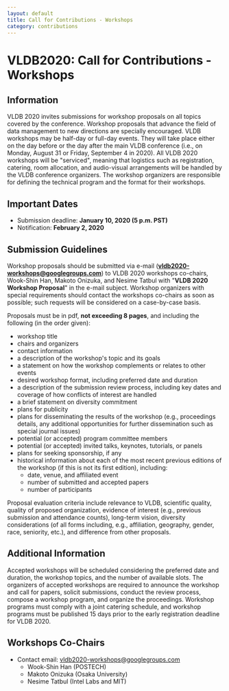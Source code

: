 ```yaml
---
layout: default
title: Call for Contributions - Workshops
category: contributions
---
```


# VLDB2020: Call for Contributions - Workshops

## Information

VLDB 2020 invites submissions for workshop proposals on all topics covered by the conference. Workshop proposals that advance the field of data management to new directions are specially encouraged. VLDB workshops may be half-day or full-day events. They will take place either on the day before or the day after the main VLDB conference (i.e., on Monday, August 31 or Friday, September 4 in 2020).
All VLDB 2020 workshops will be "serviced", meaning that logistics such as registration, catering, room allocation, and audio-visual arrangements will be handled by the VLDB conference organizers. The workshop organizers are responsible for defining the technical program and the format for their workshops.

## Important Dates

* Submission deadline: **January 10, 2020 (5 p.m. PST)**
* Notification: **February 2, 2020**

## Submission Guidelines

Workshop proposals should be submitted via e-mail (**[vldb2020-workshops@googlegroups.com](mailto:vldb2020-workshops@googlegroups.com)**) to VLDB 2020 workshops co-chairs, Wook-Shin Han, Makoto Onizuka, and Nesime Tatbul with "**VLDB 2020 Workshop Proposal**" in the e-mail subject. Workshop organizers with special requirements should contact the workshops co-chairs as soon as possible; such requests will be considered on a case-by-case basis.

Proposals must be in pdf, **not exceeding 8 pages**, and including the following (in the order given):

* workshop title
* chairs and organizers
* contact information
* a description of the workshop's topic and its goals
* a statement on how the workshop complements or relates to other events
* desired workshop format, including preferred date and duration
* a description of the submission review process, including key dates and coverage of how conflicts of interest are handled
* a brief statement on diversity commitment
* plans for publicity
* plans for disseminating the results of the workshop (e.g., proceedings details, any additional opportunities for further dissemination such as special journal issues)
* potential (or accepted) program committee members
* potential (or accepted) invited talks, keynotes, tutorials, or panels
* plans for seeking sponsorship, if any
* historical information about each of the most recent previous editions of the workshop (if this is not its first edition), including:
    * date, venue, and affiliated event
    * number of submitted and accepted papers
    * number of participants

Proposal evaluation criteria include relevance to VLDB, scientific quality, quality of proposed organization, evidence of interest (e.g., previous submission and attendance counts), long-term vision, diversity considerations (of all forms including, e.g., affiliation, geography, gender, race, seniority, etc.), and difference from other proposals.

## Additional Information

Accepted workshops will be scheduled considering the preferred date and duration, the workshop topics, and the number of available slots.
The organizers of accepted workshops are required to announce the workshop and call for papers, solicit submissions, conduct the review process, compose a workshop program, and organize the proceedings. Workshop programs must comply with a joint catering schedule, and workshop programs must be published 15 days prior to the early registration deadline for VLDB 2020.

## Workshops Co-Chairs

* Contact email: [vldb2020-workshops@googlegroups.com](mailto:vldb2020-workshops@googlegroups.com)
   * Wook-Shin Han (POSTECH)
   * Makoto Onizuka (Osaka University)
   * Nesime Tatbul (Intel Labs and MIT)
   